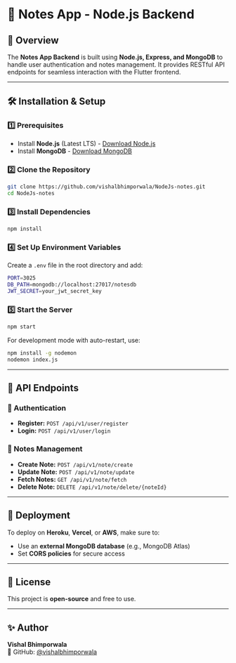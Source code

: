 # 📝 Notes App - Node.js Backend

## 📌 Overview
The **Notes App Backend** is built using **Node.js, Express, and MongoDB** to handle user authentication and notes management. It provides RESTful API endpoints for seamless interaction with the Flutter frontend.

---

## 🛠️ Installation & Setup
### 1️⃣ Prerequisites
- Install **Node.js** (Latest LTS) - [Download Node.js](https://nodejs.org/)
- Install **MongoDB** - [Download MongoDB](https://www.mongodb.com/try/download/community)

### 2️⃣ Clone the Repository
```sh
git clone https://github.com/vishalbhimporwala/NodeJs-notes.git
cd NodeJs-notes
```

### 3️⃣ Install Dependencies
```sh
npm install
```

### 4️⃣ Set Up Environment Variables
Create a `.env` file in the root directory and add:
```sh
PORT=3025
DB_PATH=mongodb://localhost:27017/notesdb
JWT_SECRET=your_jwt_secret_key
```

### 5️⃣ Start the Server
```sh
npm start
```
For development mode with auto-restart, use:
```sh
npm install -g nodemon
nodemon index.js
```

---

## 📡 API Endpoints
### 🔑 Authentication
- **Register:** `POST /api/v1/user/register`
- **Login:** `POST /api/v1/user/login`

### 📝 Notes Management
- **Create Note:** `POST /api/v1/note/create`
- **Update Note:** `POST /api/v1/note/update`
- **Fetch Notes:** `GET /api/v1/note/fetch`
- **Delete Note:** `DELETE /api/v1/note/delete/{noteId}`

---

## 🚀 Deployment
To deploy on **Heroku**, **Vercel**, or **AWS**, make sure to:
- Use an **external MongoDB database** (e.g., MongoDB Atlas)
- Set **CORS policies** for secure access

---

## 📜 License
This project is **open-source** and free to use.

---

## ✨ Author
**Vishal Bhimporwala**  
🚀 GitHub: [@vishalbhimporwala](https://github.com/vishalbhimporwala)